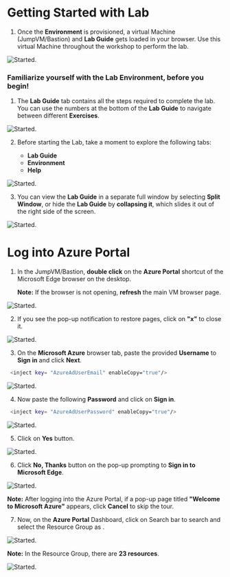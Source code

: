 # Getting Started with Lab

1. Once the **Environment** is provisioned, a virtual Machine (JumpVM/Bastion) and **Lab Guide** gets loaded in your browser. Use this virtual Machine throughout the workshop to perform the lab. 


![Started.](GetStarted/Task1.png)



### Familiarize yourself with the Lab Environment, before you begin!

1. The **Lab Guide** tab contains all the steps required to complete the lab. You can use the numbers at the bottom of the **Lab Guide** to navigate between different **Exercises**.

![Started.](GetStarted/Task3.png)

2. Before starting the Lab, take a moment to explore the following tabs:

    - **Lab Guide**
    - **Environment**
    - **Help**

![Started.](GetStarted/Task4.png)


3. You can view the **Lab Guide** in a separate full window by selecting **Split Window**, or hide the **Lab Guide** by **collapsing it**, which slides it out of the right side of the screen.

![Started.](GetStarted/Task5.png)


# Log into Azure Portal

1. In the JumpVM/Bastion, **double click** on the **Azure Portal** shortcut of the Microsoft Edge browser on the desktop.

   **Note:** If the browser is not opening, **refresh** the main VM browser page.

![Started.](GetStarted/Task6.png)

2. If you see the pop-up notification to restore pages, click on  **"x"**  to close it.

![Started.](GetStarted/Task7.png)

3. On the **Microsoft Azure** browser tab, paste the provided **Username** to **Sign in** and click **Next**.

```BASH
 <inject key= "AzureAdUserEmail" enableCopy="true"/>
```

![Started.](GetStarted/Task8.png)

4. Now paste the following **Password** and click on **Sign in**.

```BASH
 <inject key= "AzureAdUserPassword" enableCopy="true"/>
```

![Started.](GetStarted/Task9.png)

5. Click on **Yes** button.

![Started.](GetStarted/Task10.png)

6. Click **No, Thanks** button on the pop-up prompting to **Sign in to Microsoft Edge**.

![Started.](GetStarted/signinpopup.png)
   
**Note:** After logging into the Azure Portal, if a pop-up page titled **"Welcome to Microsoft Azure"** appears, click **Cancel** to skip the tour.

7. Now, on the **Azure Portal** Dashboard, click on Search bar to search and select the Resource Group as **<inject key= "resourcegroup" enableCopy="true"/>**.
   
![Started.](GetStarted/Task11.png)


**Note:** In the Resource Group, there are **23 resources**.

![Started.](GetStarted/resourcegroup.png)
